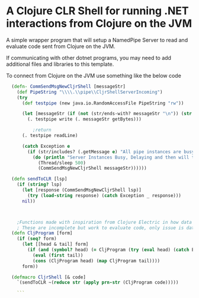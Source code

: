# A Clojure CLR Shell for running .NET interactions from Clojure on the JVM

A simple wrapper program that will setup a NamedPipe Server to read and evaluate
code sent from Clojure on the JVM.

If communicating with other dotnet programs, you may need to add additional
files and libraries to this template. 

To connect from Clojure on the JVM use something like the below code

```Clojure
  (defn- CommSendMsgNewCljrShell [messageStr]
    (def PipeString "\\\\.\\pipe\\CljrShellServerIncoming")
    (try
      (def testpipe (new java.io.RandomAccessFile PipeString "rw"))

      (let [messageStr (if (not (str/ends-with? messageStr "\n")) (str messageStr "\n") messageStr)]
        (. testpipe write (. messageStr getBytes)))

          ;return
      (. testpipe readLine)

      (catch Exception e
        (if (str/includes? (.getMessage e) "All pipe instances are busy")
          (do (println "Server Instances Busy, Delaying and then will try again")
            (Thread/sleep 500)
            (CommSendMsgNewCljrShell messageStr))))))

  (defn sendToCLR [lsp]
    (if (string? lsp)
      (let [response (CommSendMsgNewCljrShell lsp)]
        (try (load-string response) (catch Exception _ response)))
      nil))



    ;Functions made with inspiration from Clojure Electric in how data is processed. 
    ; These are incomplete but work to evaluate code, only issue is data passthrough is incomplete as only works for static AOT compile values.
  (defn CljProgram [form]
    (if (seq? form)
      (let [[head & tail] form]
        (if (and (symbol? head) (= CljProgram (try (eval head) (catch Exception e nil)))) ; Have to wrap in try statement because if symbol only exists in  it will throw error
          (eval (first tail))
          (cons (CljProgram head) (map CljProgram tail))))
      form))

  (defmacro CljrShell [& code]
    `(sendToCLR ~(reduce str (apply prn-str (CljProgram code)))))

    ```